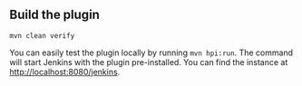 ## Build the plugin

```
mvn clean verify
```

You can easily test the plugin locally by running `mvn hpi:run`. The command will start Jenkins with the plugin pre-installed. You can find the instance at [http://localhost:8080/jenkins](http://localhost:8080/jenkins).

